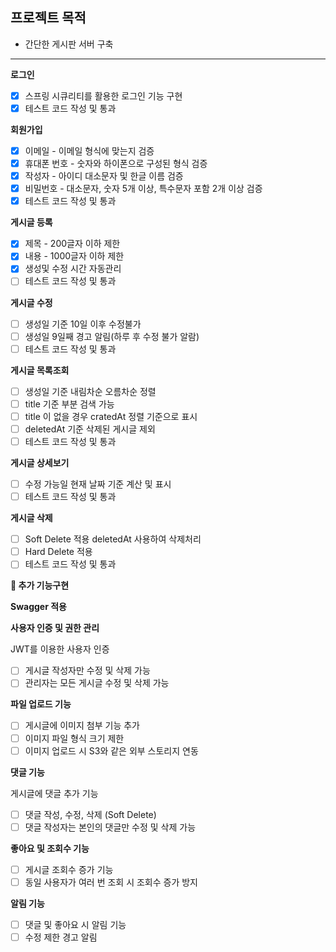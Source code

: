 ## 프로젝트 목적
- 간단한 게시판 서버 구축

---

**로그인**

- [x]  스프링 시큐리티를 활용한 로그인 기능 구현
- [x]  테스트 코드 작성 및 통과

**회원가입**

- [x]  이메일 - 이메일 형식에 맞는지 검증
- [x]  휴대폰 번호 - 숫자와 하이폰으로 구성된 형식 검증
- [x]  작성자 - 아이디 대소문자 및 한글 이름 검증
- [x]  비밀번호 - 대소문자, 숫자 5개 이상, 특수문자 포함 2개 이상 검증
- [x]  테스트 코드 작성 및 통과

**게시글 등록**

- [x]  제목 - 200글자 이하 제한
- [x]  내용 - 1000글자 이하 제한
- [x]  생성및 수정 시간 자동관리
- [ ]  테스트 코드 작성 및 통과

**게시글 수정**

- [ ]  생성일 기준 10일 이후 수정불가
- [ ]  생성일 9일째 경고 알림(하루 후 수정 불가 알람)
- [ ]  테스트 코드 작성 및 통과

**게시글 목록조회**

- [ ]  생성일 기준 내림차순 오름차순 정렬
- [ ]  title 기준 부분 검색 가능
- [ ]  title 이 없을 경우 cratedAt 정렬 기준으로 표시
- [ ]  deletedAt 기준 삭제된 게시글 제외
- [ ]  테스트 코드 작성 및 통과

**게시글 상세보기**

- [ ]  수정 가능일 현재 날짜 기준 계산 및 표시
- [ ]  테스트 코드 작성 및 통과

**게시글 삭제**

- [ ]  Soft Delete 적용 deletedAt 사용하여 삭제처리
- [ ]  Hard Delete 적용
- [ ]  테스트 코드 작성 및 통과

**📌 추가 기능구현**

**Swagger 적용**

**사용자 인증 및 권한 관리**

JWT를 이용한 사용자 인증

- [ ]  게시글 작성자만 수정 및 삭제 가능
- [ ]  관리자는 모든 게시글 수정 및 삭제 가능

**파일 업로드 기능**

- [ ]  게시글에 이미지 첨부 기능 추가
- [ ]  이미지 파일 형식 크기 제한
- [ ]  이미지 업로드 시 S3와 같은 외부 스토리지 연동

**댓글 기능**

게시글에 댓글 추가 기능

- [ ]  댓글 작성, 수정, 삭제 (Soft Delete)
- [ ]  댓글 작성자는 본인의 댓글만 수정 및 삭제 가능

**좋아요 및 조회수 기능**

- [ ]  게시글 조회수 증가 기능
- [ ]  동일 사용자가 여러 번 조회 시 조회수 증가 방지

**알림 기능**

- [ ]  댓글 및 좋아요 시 알림 기능
- [ ]  수정 제한 경고 알림